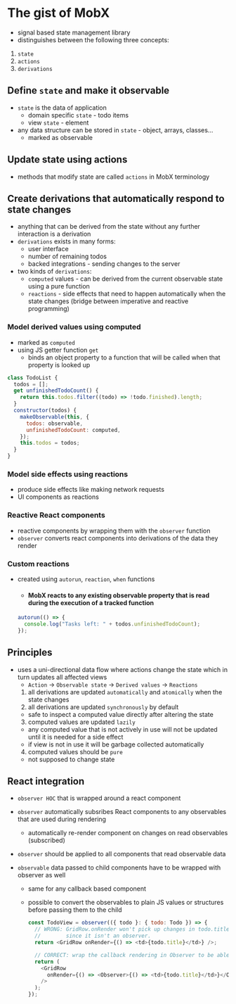 # The gist of MobX

- signal based state management library
- distinguishes between the following three concepts:

1. `state`
2. `actions`
3. `derivations`

## Define `state` and make it observable

- `state` is the data of application
  - domain specific `state` - todo items
  - view `state` - element
- any data structure can be stored in `state` - object, arrays, classes...
  - marked as observable

## Update state using actions

- methods that modify state are called `actions` in MobX terminology

## Create derivations that automatically respond to state changes

- anything that can be derived from the state without any further interaction is a derivation
- `derivations` exists in many forms:
  - user interface
  - number of remaining todos
  - backed integrations - sending changes to the server
- two kinds of `derivations`:
  - `computed` values - can be derived from the current observable state using a pure function
  - `reactions` - side effects that need to happen automatically when the state changes (bridge between imperative and reactive programming)

### Model derived values using computed

- marked as `computed`
- using JS getter function `get`
  - binds an object property to a function that will be called when that property is looked up

```js
class TodoList {
  todos = [];
  get unfinishedTodoCount() {
    return this.todos.filter((todo) => !todo.finished).length;
  }
  constructor(todos) {
    makeObservable(this, {
      todos: observable,
      unfinishedTodoCount: computed,
    });
    this.todos = todos;
  }
}
```

### Model side effects using reactions

- produce side effects like making network requests
- UI components as reactions

### Reactive React components

- reactive components by wrapping them with the `observer` function
- `observer` converts react components into derivations of the data they render

### Custom reactions

- created using `autorun`, `reaction`, `when` functions
  - #### MobX reacts to any existing observable property that is read during the execution of a tracked function
  ```js
  autorun(() => {
    console.log("Tasks left: " + todos.unfinishedTodoCount);
  });
  ```

## Principles

- uses a uni-directional data flow where actions change the state which in turn updates all affected views
  - `Action` -> `Observable state` -> `Derived values` -> `Reactions`
  1. all derivations are updated `automatically` and `atomically` when the state changes
  2. all derivations are updated `synchronously` by default
  - safe to inspect a computed value directly after altering the state
  3. computed values are updated `lazily`
  - any computed value that is not actively in use will not be updated until it is needed for a side effect
  - if view is not in use it will be garbage collected automatically
  4. computed values should be `pure`
  - not supposed to change state

## React integration

- `observer HOC` that is wrapped around a react component
- `observer` automatically subsribes React components to any observables that are used during rendering
  - automatically re-render component on changes on read observables (subscribed)
- `observer` should be applied to all components that read observable data
- `observable` data passed to child components have to be wrapped with observer as well

  - same for any callback based component
  - possible to convert the observables to plain JS values or structures before passing them to the child

    ```js
    const TodoView = observer(({ todo }: { todo: Todo }) => {
      // WRONG: GridRow.onRender won't pick up changes in todo.title / todo.done
      //        since it isn't an observer.
      return <GridRow onRender={() => <td>{todo.title}</td>} />;

      // CORRECT: wrap the callback rendering in Observer to be able to detect changes.
      return (
        <GridRow
          onRender={() => <Observer>{() => <td>{todo.title}</td>}</Observer>}
        />
      );
    });
    ```
